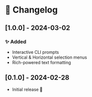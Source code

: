 # 📜 Changelog  

## [1.0.0] - 2024-03-02  
### ✨ Added  
- Interactive CLI prompts  
- Vertical & Horizontal selection menus  
- Rich-powered text formatting  

## [0.1.0] - 2024-02-28  
- Initial release 🎉
